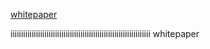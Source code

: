[whitepaper](https://raw.githubusercontent.com/bitshares/whitepaper/main/README.md ':include')


iiiiiiiiiiiiiiiiiiiiiiiiiiiiiiiiiiiiiiiiiiiiiiiiiiiiiiiiiiiiiiiiii whitepaper
